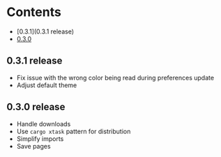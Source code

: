 Contents
========
* [0.3.1](0.3.1 release)
* [0.3.0](0.3.0-release)

## 0.3.1 release
* Fix issue with the wrong color being read during preferences update
* Adjust default theme

## 0.3.0 release
* Handle downloads
* Use `cargo xtask` pattern for distribution
* Simplify imports
* Save pages
